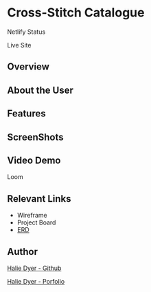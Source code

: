 # Cross-Stitch Catalogue
Netlify Status

Live Site

## Overview

## About the User

## Features

## ScreenShots

## Video Demo
Loom

## Relevant Links
- Wireframe
- Project Board
- [ERD](https://dbdiagram.io/d/61a583af8c901501c0d86158)

## Author
[Halie Dyer - Github](https://github.com/DyerHL)

[Halie Dyer - Porfolio](https://halie-dyer-portfolio.netlify.app/)

